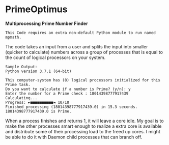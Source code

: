 # PrimeOptimus
****Multiprocessing Prime Number Finder****
```
This Code requires an extra non-default Python module to run named mpmath.
```
The code takes an input from a user and splits the input into smaller (quicker to calculate) numbers
across a group of processes that is equal to the count of logical processors on your system.
```
Sample Output:
Python version 3.7.1 (64-bit)

This computer-system has (8) logical processors initialized for this Prime task.
Do you want to calculate if a number is Prime? (y/n): y
Enter the number for a Prime check : 18014398777917439
Calculating...  
Progress: ►■■■■■■■■■■◄ 10/10 
Finished processing (18014398777917439.0) in 15.3 seconds.
18014398777917439.0 is Prime.
```
When a process finishes and returns 1, it will leave a core idle.
My goal is to make the other processes smart enough to realize a
extra core is available and distribute some of their processing load
to the freed up cores. I might be able to do it with Daemon child processes
that can branch off.

